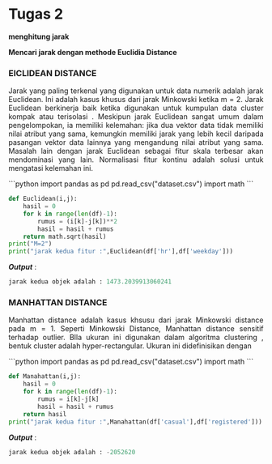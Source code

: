 # Tugas 2

**menghitung jarak**

**Mencari jarak dengan methode Euclidia Distance**



### **EICLIDEAN DISTANCE**

<P ALIGN = JUSTIFY>Jarak yang paling terkenal yang digunakan untuk data numerik adalah jarak Euclidean. Ini adalah kasus khusus dari jarak Minkowski ketika m = 2. Jarak Euclidean berkinerja baik ketika digunakan untuk kumpulan data cluster kompak atau terisolasi . Meskipun jarak Euclidean sangat umum dalam pengelompokan, ia memiliki kelemahan: jika dua vektor data tidak memiliki nilai atribut yang sama, kemungkin memiliki jarak yang lebih kecil daripada pasangan vektor data lainnya yang mengandung nilai atribut yang sama. Masalah lain dengan jarak Euclidean sebagai fitur skala terbesar akan mendominasi yang lain. Normalisasi fitur kontinu adalah solusi untuk mengatasi kelemahan ini.</P>
```python
import  pandas as pd
pd.read_csv("dataset.csv")
import math
```

```python
def Euclidean(i,j):
    hasil = 0
    for k in range(len(df)-1):
        rumus = (i[k]-j[k])**2
        hasil = hasil + rumus
    return math.sqrt(hasil)
print("M=2")
print("jarak kedua fitur :",Euclidean(df['hr'],df['weekday']))
```

***Output*** :

```python
jarak kedua objek adalah : 1473.2039913060241
```



### MANHATTAN DISTANCE

<P ALIGN="JUSTIFY">Manhattan distance adalah kasus khsusu dari jarak Minkowski distance pada m = 1. Seperti Minkowski Distance, Manhattan distance sensitif terhadap outlier. BIla ukuran ini digunakan dalam algoritma clustering , bentuk cluster adalah hyper-rectangular. Ukuran ini didefinisikan dengan</P>
```python
import  pandas as pd
pd.read_csv("dataset.csv")
import math
```


```python
def Manahattan(i,j):
    hasil = 0
    for k in range(len(df)-1):
        rumus = i[k]-j[k]
        hasil = hasil + rumus
    return hasil
print("jarak kedua fitur :",Manahattan(df['casual'],df['registered']))
```
***Output*** :

```python
jarak kedua objek adalah : -2052620
```

